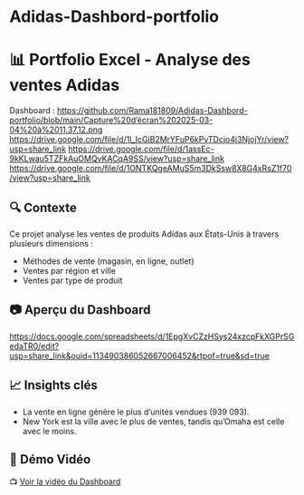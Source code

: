 # Adidas-Dashbord-portfolio
# 📊 Portfolio Excel - Analyse des ventes Adidas  
Dashboard : https://github.com/Rama181809/Adidas-Dashbord-portfolio/blob/main/Capture%20d’écran%202025-03-04%20à%2011.37.12.png
https://drive.google.com/file/d/1l_IcGiB2MrYFuP6kPvTDcjo4i3NjojYr/view?usp=share_link
https://drive.google.com/file/d/1assEc-9kKLwau5TZFkAuOMQvKACqA9SS/view?usp=share_link
https://drive.google.com/file/d/1ONTKQgeAMuS5m3DkSsw8X8G4xRsZ1f70/view?usp=share_link

## 🔍 Contexte  
Ce projet analyse les ventes de produits Adidas aux États-Unis à travers plusieurs dimensions :  
- Méthodes de vente (magasin, en ligne, outlet)  
- Ventes par région et ville 
- Ventes par type de produit 

## 📷 Aperçu du Dashboard 
https://docs.google.com/spreadsheets/d/1EpgXvCZzHSys24xzcpFkXGPrSGedaTR0/edit?usp=share_link&ouid=113490386052667006452&rtpof=true&sd=true

## 📈 Insights clés  
- La vente en ligne génère le plus d’unités vendues (939 093).  
- New York est la ville avec le plus de ventes, tandis qu’Omaha est celle avec le moins.
## 🎥 Démo Vidéo  
📺 [Voir la vidéo du Dashboard]((https://drive.google.com/file/d/1phzpslH1rfy13XSMTRZvaU-YHmV9HIuy/view?usp=share_link))  

